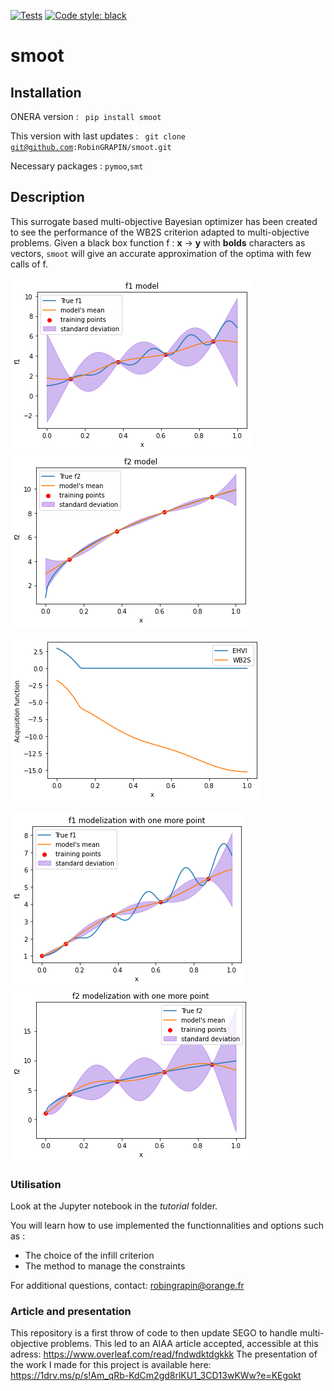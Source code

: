 [![Tests](https://github.com/OneraHub/smoot/workflows/Tests/badge.svg)](https://github.com/OneraHub/smoot/actions?query=workflow%3ATests)
[![Code style: black](https://img.shields.io/badge/code%20style-black-000000.svg)](https://github.com/ambv/black)

# smoot

## Installation

ONERA version :
<code>
  pip install smoot 
</code>

This version with last updates :
<code>
  git clone git@github.com:RobinGRAPIN/smoot.git
</code>

Necessary packages : <code>pymoo</code>,<code>smt</code>

## Description

This surrogate based multi-objective Bayesian optimizer has been created to see the performance of the WB2S criterion adapted to multi-objective problems.
Given a black box function f : **x** -> **y** with **bolds** characters as vectors, <code>smoot</code> will give an accurate approximation of the optima with few calls of f.

![modeli1](ressources/f1_avant.png)
![modeli2](ressources/f2_avant.png)

![activ](ressources/wb2s_vs_ehvi.png)

![modeli12](ressources/f1_apres.png)
![modeli22](ressources/f2_apres.png)

### Utilisation

Look at the Jupyter notebook in the *tutorial* folder.

You will learn how to use implemented the functionnalities and options such as :
 - The choice of the infill criterion
 - The method to manage the constraints

For additional questions, contact: robingrapin@orange.fr

### Article and presentation

This repository is a first throw of code to then update SEGO to handle multi-objective problems. This led to an AIAA article accepted, accessible at this adress:
https://www.overleaf.com/read/fndwdktdgkkk
The presentation of the work I made for this project is available here:
https://1drv.ms/p/s!Am_qRb-KdCm2gd8rlKU1_3CD13wKWw?e=KEgokt
